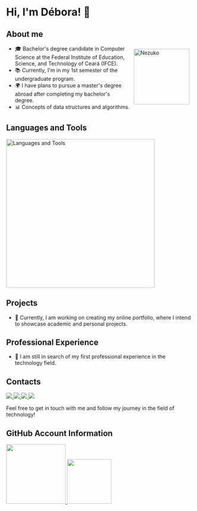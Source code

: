 # Hi, I'm Débora! 👋
## About me
<!--Gif Nezuko-->
  <div>
   <img src="https://i.pinimg.com/564x/6e/91/2f/6e912f30ee2b48ef7b33547cf8f267a7.jpg" alt="Nezuko" width="150" style="float: right; padding: 10px;">
  </div>

- 🎓 Bachelor's degree candidate in Computer Science at the Federal Institute of Education, Science, and Technology of Ceará (IFCE).
- 📚 Currently, I'm in my 1st semester of the undergraduate program.
- 🌍 I have plans to pursue a master's degree abroad after completing my bachelor's degree.
- 📊 Concepts of data structures and algorithms.

## Languages and Tools
<a href="https://skillicons.dev">
  <img src="https://skillicons.dev/icons?i=c,js,html,css,linux,vscode,git,github" alt="Languages and Tools" width="400">
</a>

## Projects
- 🚧 Currently, I am working on creating my online portfolio, where I intend to showcase academic and personal projects.

## Professional Experience
- 🚀 I am still in search of my first professional experience in the technology field.

## Contacts
<!--LinkedIn-->
<a href="https://www.linkedin.com/in/deboradls" target="_blank">
  <img src="https://img.shields.io/badge/-LinkedIn-%230077B5?style=for-the-badge&logo=linkedin&logoColor=white">
</a> 
<!--Instagram-->
<a href="https://www.instagram.com/deboradls" target="_blank">
  <img src="https://img.shields.io/badge/-Instagram-%23E4405F?style=for-the-badge&logo=instagram&logoColor=white" target="_blank">
</a>
<!--Telegram-->
<a href="https://t.me/deboradls" target="_blank">
  <img src="https://img.shields.io/badge/-Telegram-%232CA5E0?style=for-the-badge&logo=telegram&logoColor=white" target="_blank">
</a>
<!--Outlook-->
<a href="mailto:deboradls@outlook.com.br" target="_blank">
  <img src="https://img.shields.io/badge/-Outlook-%230078D4?style=for-the-badge&logo=microsoft-outlook&logoColor=white" target="_blank">
</a>

Feel free to get in touch with me and follow my journey in the field of technology!

## GitHub Account Information
<a href="https://github.com/anuraghazra/github-readme-stats">
  <img height="160" src="https://github-readme-stats.vercel.app/api?username=deboradls&theme=dracula&hide=prs&show_icons=true&rank_icon=github&show=" />
</a>
<a href="https://github.com/anuraghazra/convoychat">
  <img height="120" src= "https://github-readme-stats.vercel.app/api/top-langs/?username=deboradls&layout=compact&theme=dracula" />
</a>
